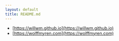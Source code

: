 ```yaml
---
layout: default
title: README.md
---
```


* [https://willwm.github.io](https://willwm.github.io)
* [https://wolffmyren.com](https://wolffmyren.com)

